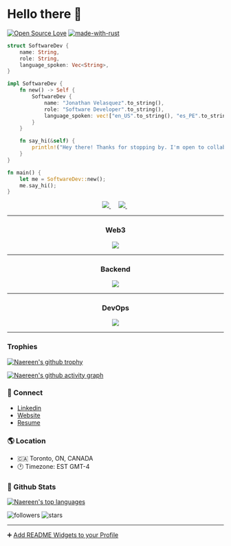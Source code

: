 <link href="readme.css" rel="stylesheet" type="text/css" media="all"></link>

<p align="center">
    <h1>Hello there 👋</h1>
</p>

[![Open Source Love](https://badges.frapsoft.com/os/v1/open-source.svg?v=102)](https://github.com/ellerbrock/open-source-badge/)
[![made-with-rust](https://img.shields.io/badge/Made%20with-Rust-1f425f.svg)](https://www.rust-lang.org/)
```Rust
struct SoftwareDev {
    name: String,
    role: String,
    language_spoken: Vec<String>,
}

impl SoftwareDev {
    fn new() -> Self {
        SoftwareDev {
            name: "Jonathan Velasquez".to_string(),
            role: "Software Developer".to_string(),
            language_spoken: vec!["en_US".to_string(), "es_PE".to_string()],
        }
    }

    fn say_hi(&self) {
        println!("Hey there! Thanks for stopping by. I'm open to collaborations & new opportunities. Let's talk tech!");
    }
}

fn main() {
    let me = SoftwareDev::new();
    me.say_hi();
}
```

<p align="center">
  <span style="margin: 0 5px;">
    <a href="https://www.linkedin.com/in/johedvelca/">
      <img src="https://raw.githubusercontent.com/anataliocs/ColoredBadges/refs/heads/master/svg/social/linkedin.svg"/>
    </a>
  </span>&nbsp;
  <span style="margin: 0 5px;">
    <a href="https://x.com/johedvelca">
      <img src="https://raw.githubusercontent.com/anataliocs/ColoredBadges/refs/heads/master/svg/social/twitter.svg" />
    </a>
  </span>&nbsp;

</p>

---

<h3 align="center">Web3</h3>
<p align="center">
  <a href="https://skillicons.dev">
    <img src="https://skillicons.dev/icons?i=rust,solidity,ts,wasm,react" />
  </a>
</p>

---

<h3 align="center">Backend</h3>
<p align="center">
  <a href="https://skillicons.dev">
    <img src="https://skillicons.dev/icons?i=gradle,idea,java,nodejs,spring" />
  </a>
</p>

---

<h3 align="center">DevOps</h3>
<p align="center">
  <a href="https://skillicons.dev">
    <img src="https://skillicons.dev/icons?i=bash,discord,docker,githubactions,linux" />
  </a>
</p>

---




### Trophies
[![Naereen's github trophy](https://github-profile-trophy.vercel.app/?username=JOHED-Velca&row=1)](https://github.com/ryo-ma/github-profile-trophy)

[![Naereen's github activity graph](https://github-readme-activity-graph.vercel.app/graph?username=JOHED-Velca&bg_color=0d0e12&color=1c81ce&line=0f1129&point=079ae4&area=true&hide_border=true)](https://github.com/JOHED-Velca/github-readme-activity-graph)



### 📢 Connect
- [Linkedin](https://www.linkedin.com/in/johedvelca/)
- [Website](https://jonathanvelasquez.netlify.app/)
- [Resume](https://drive.google.com/file/d/1A8gtFytBdO_filb1g2jQggjdwbGmCA1F/view?usp=drive_link)

### 🌎 Location
- 🇨🇦 Toronto, ON, CANADA
- 🕐 Timezone: EST GMT-4

### 🎉 Github Stats

[![Naereen's top languages](https://github-readme-stats.vercel.app/api/top-langs/?username=JOHED-Velca&theme=blue-green)](https://github.com/anuraghazra/github-readme-stats)

<img alt="followers" title="Follow me on Github" src="https://img.shields.io/github/followers/JOHED-Velca?color=236ad3&style=for-the-badge&logo=github&label=Followers"/>

<img src="https://img.shields.io/github/stars/JOHED-Velca?label=Stars" alt="stars">


----

➕ [Add README Widgets to your Profile](https://github.com/rzashakeri/beautify-github-profile)